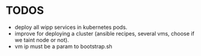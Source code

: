 # TODOS

* deploy all wipp services in kubernetes pods.
* improve for deploying a cluster (ansible recipes, several vms, choose if we taint node or not).
* vm ip must be a param to bootstrap.sh